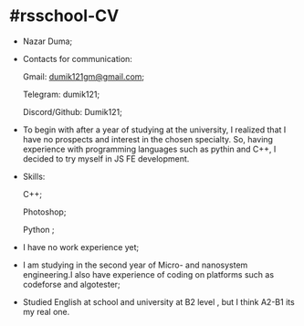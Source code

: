 #rsschool-CV
===

* Nazar Duma;
* Contacts for communication:

    Gmail: dumik121gm@gmail.com;
    
    Telegram: dumik121;
    
    Discord/Github: Dumik121;
* To begin with after a year of studying at the university, I realized that I have no prospects and interest in the chosen specialty. So, having experience with programming languages ​​such as pythin and C++, I decided to try myself in JS FE development.
* Skills:

    C++;
    
    Photoshop;
    
    Python <a little bit>;
* I have no work experience yet;
* I am studying in the second year of Micro- and nanosystem engineering.I also have experience of coding on platforms such as codeforse and algotester;
* Studied English at school and university at B2 level , but I think A2-B1 its my real one.
    
